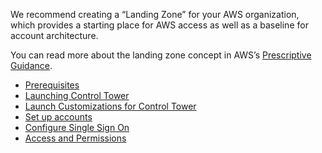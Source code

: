 We recommend creating a “Landing Zone” for your AWS organization, which
provides a starting place for AWS access as well as a baseline for
account architecture.

You can read more about the landing zone concept in AWS’s [Prescriptive
Guidance](https://docs.aws.amazon.com/prescriptive-guidance/latest/strategy-migration/aws-landing-zone.html).

  - [Prerequisites](./landing-zone/prerequisites.md)
  - [Launching Control Tower](./landing-zone/launching-control-tower.md)
  - [Launch Customizations for Control
    Tower](./landing-zone/launch-customizations-for-control-tower.md)
  - [Set up accounts](./landing-zone/set-up-accounts.md)
  - [Configure Single Sign
    On](./landing-zone/configure-single-sign-on.md)
  - [Access and Permissions](./landing-zone/access-and-permissions.md)
